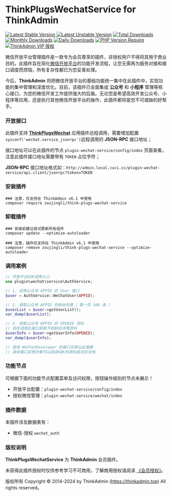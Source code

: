 # ThinkPlugsWechatService for ThinkAdmin

[![Latest Stable Version](https://poser.pugx.org/zoujingli/think-plugs-wechat-service/v/stable)](https://packagist.org/packages/zoujingli/think-plugs-wechat-service)
[![Latest Unstable Version](https://poser.pugx.org/zoujingli/think-plugs-wechat-service/v/unstable)](https://packagist.org/packages/zoujingli/think-plugs-wechat-service)
[![Total Downloads](https://poser.pugx.org/zoujingli/think-plugs-wechat-service/downloads)](https://packagist.org/packages/zoujingli/think-plugs-wechat-service)
[![Monthly Downloads](https://poser.pugx.org/zoujingli/think-plugs-wechat-service/d/monthly)](https://packagist.org/packages/zoujingli/think-plugs-wechat-service)
[![Daily Downloads](https://poser.pugx.org/zoujingli/think-plugs-wechat-service/d/daily)](https://packagist.org/packages/zoujingli/think-plugs-wechat-service)
[![PHP Version Require](http://poser.pugx.org/zoujingli/think-plugs-wechat-service/require/php)](https://packagist.org/packages/zoujingli/think-plugs-wechat-service)
[![ThinkAdmin VIP 授权](https://img.shields.io/badge/license-VIP%20授权-blueviolet.svg)](https://thinkadmin.top/vip-introduce)

微信开放平台管理插件是一款专为会员尊享的插件，非授权用户不得将其用于商业目的。此插件旨在简化[微信开放平台](https://open.weixin.qq.com)的功能开发流程，让您无需再为服务对接和接口调度而烦恼，所有复杂性都已为您妥善处理。

今后，**ThinkAdmin** 将把微信开放平台的基础功能统一集中在此插件中，实现功能的集中管理和深度优化。目前，该插件已全面集成 **公众号** 和 **小程序** 管理等核心接口，为您的微信开发工作提供强大的后盾。无论您是希望高效开发公众号、小程序等应用，还是执行其他微信开放平台的操作，此插件都将是您不可或缺的好帮手。

### 开放接口

此插件支持 [**ThinkPlugsWechat**](https://thinkadmin.top/plugin/think-plugs-wechat.html) 应用插件远程调用，需要增加配置`sysconf('wechat.service_jsonrpc')`远程调用的 **JSON-RPC** 接口地址；

接口地址可以在此插件的节点 `plugin-wechat-service/config/index` 页面查看，注意此插件接口地址需要带有 `TOKEN` 占位字符；

**JSON-RPC** 接口地址格式如：`http://admin.local.cuci.cc/plugin-wechat-service/api.client/jsonrpc?token=TOKEN`

### 安装插件

```shell
### 注意，仅支持在 ThinkAdmin v6.1 中使用
composer require zoujingli/think-plugs-wechat-service
```

### 卸载插件

```shell
### 安装前建议尝试更新所有组件
composer update --optimize-autoloader

### 注意，插件仅支持在 ThinkAdmin v6.1 中使用
composer remove zoujingli/think-plugs-wechat-service --optimize-autoloader
```

### 调用案例

```php
// 开放平台SDK调用入口
use plugin\wechat\service\AuthService;

// 1. 实例公众号 APPID 的 User 接口
$user = AuthService::WeChatUser(APPID);

// 2. 获取公众号 APPID 的粉丝列表（ 第一页 100 条 ）
$userList = $user->getUserList();
var_dump($userList);

// 3. 获取公众号 APPID 的 OPENID 资料
// 现在调用此接口获取不到粉丝详情资料
$userInfo = $user->getUserInfo(OPENID);
var_dump($userInfo);

// 其他 WeChatDeveloper 的接口实例以此类推
// 具体接口实例对象可以阅读SDK的源码或对应文档

```

### 功能节点

可根据下面的功能节点配置菜单及访问权限，按钮操作级别的节点未展示！

* 开放平台配置：`plugin-wechat-service/config/index`
* 授权微信管理：`plugin-wechat-service/wechat/index`

### 插件数据

本插件涉及数据表有：

* 微信-授权 `wechat_auth`

### 版权说明

**ThinkPlugsWechatService** 为 **ThinkAdmin** 会员插件。

未获得此插件授权时仅供参考学习不可商用，了解商用授权请阅读 [《会员授权》](https://thinkadmin.top/vip-introduce)。

版权所有 Copyright © 2014-2024 by ThinkAdmin (https://thinkadmin.top) All rights reserved。